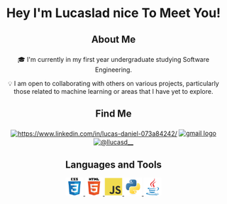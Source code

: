 <h1 align="center">Hey I'm Lucaslad nice To Meet You!</h1>

###

<h2 align="center">About Me</h2>

###

<p align="center">
🎓 I'm currently in my first year undergraduate studying Software Engineering.
</p>
<p align="center">
💡 I am open to collaborating with others on various projects, particularly those related to machine learning or areas that I have yet to explore.
</p>

###

</div>

###

<h2 align="center">Find Me</h2>

###

<p align="center">
  <a href="https://linkedin.com/in/https://www.linkedin.com/in/lucas-daniel-073a84242/" target="blank"><img align="center" src="https://raw.githubusercontent.com/rahuldkjain/github-profile-readme-generator/master/src/images/icons/Social/linked-in-alt.svg" alt="https://www.linkedin.com/in/lucas-daniel-073a84242/" height="30" width="40" /></a>
  <a href = "mailto:lucasdaniel0904@gmail.com"><img src="(https://www.freepnglogos.com/pics/email-logo-png" height="40" alt="gmail logo"  />
</div>
<a href="https://instagram.com/@llucasd__" target="blank"><img align="center" src="https://raw.githubusercontent.com/rahuldkjain/github-profile-readme-generator/master/src/images/icons/Social/instagram.svg" alt="@llucasd__" height="30" width="40" /></a>


###


<h2 align="center">Languages and Tools</h2>
<p align="center"> <a href="https://www.w3schools.com/css/" target="_blank" rel="noreferrer"> <img src="https://raw.githubusercontent.com/devicons/devicon/master/icons/css3/css3-original-wordmark.svg" alt="css3" width="40" height="40"/> </a> <a href="https://www.w3.org/html/" target="_blank" rel="noreferrer"> <img src="https://raw.githubusercontent.com/devicons/devicon/master/icons/html5/html5-original-wordmark.svg" alt="html5" width="40" height="40"/> </a> <a href="https://developer.mozilla.org/en-US/docs/Web/JavaScript" target="_blank" rel="noreferrer"> <img src="https://raw.githubusercontent.com/devicons/devicon/master/icons/javascript/javascript-original.svg" alt="javascript" width="40" height="40"/> </a>  <a href="https://www.python.org" target="_blank" rel="noreferrer"> <img src="https://raw.githubusercontent.com/devicons/devicon/master/icons/python/python-original.svg" alt="python" width="40" height="40"/> </a> <a href="https://www.java.com" target="_blank" rel="noreferrer"> <img src="https://raw.githubusercontent.com/devicons/devicon/master/icons/java/java-original.svg" alt="java" width="40" height="40"/> </a> </p>

